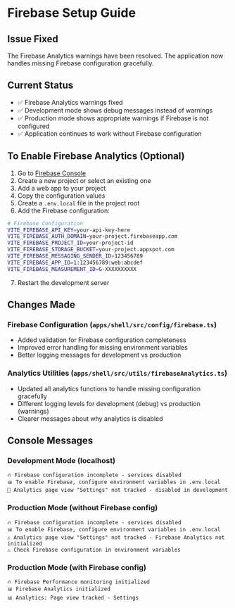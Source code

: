 # Firebase Setup Guide

## Issue Fixed
The Firebase Analytics warnings have been resolved. The application now handles missing Firebase configuration gracefully.

## Current Status
- ✅ Firebase Analytics warnings fixed
- ✅ Development mode shows debug messages instead of warnings
- ✅ Production mode shows appropriate warnings if Firebase is not configured
- ✅ Application continues to work without Firebase configuration

## To Enable Firebase Analytics (Optional)

1. Go to [Firebase Console](https://console.firebase.google.com/)
2. Create a new project or select an existing one
3. Add a web app to your project
4. Copy the configuration values
5. Create a `.env.local` file in the project root
6. Add the Firebase configuration:

```bash
# Firebase Configuration
VITE_FIREBASE_API_KEY=your-api-key-here
VITE_FIREBASE_AUTH_DOMAIN=your-project.firebaseapp.com
VITE_FIREBASE_PROJECT_ID=your-project-id
VITE_FIREBASE_STORAGE_BUCKET=your-project.appspot.com
VITE_FIREBASE_MESSAGING_SENDER_ID=123456789
VITE_FIREBASE_APP_ID=1:123456789:web:abcdef
VITE_FIREBASE_MEASUREMENT_ID=G-XXXXXXXXXX
```

7. Restart the development server

## Changes Made

### Firebase Configuration (`apps/shell/src/config/firebase.ts`)
- Added validation for Firebase configuration completeness
- Improved error handling for missing environment variables
- Better logging messages for development vs production

### Analytics Utilities (`apps/shell/src/utils/firebaseAnalytics.ts`)
- Updated all analytics functions to handle missing configuration gracefully
- Different logging levels for development (debug) vs production (warnings)
- Clearer messages about why analytics is disabled

## Console Messages

### Development Mode (localhost)
```
🔥 Firebase configuration incomplete - services disabled
📊 To enable Firebase, configure environment variables in .env.local
🔧 Analytics page view "Settings" not tracked - disabled in development
```

### Production Mode (without Firebase config)
```
🔥 Firebase configuration incomplete - services disabled
📊 To enable Firebase, configure environment variables in .env.local
⚠️ Analytics page view "Settings" not tracked - Firebase Analytics not initialized
⚠️ Check Firebase configuration in environment variables
```

### Production Mode (with Firebase config)
```
🔥 Firebase Performance monitoring initialized
📊 Firebase Analytics initialized
📊 Analytics: Page view tracked - Settings
```